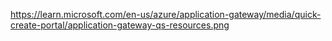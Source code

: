https://learn.microsoft.com/en-us/azure/application-gateway/media/quick-create-portal/application-gateway-qs-resources.png